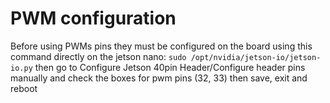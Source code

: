 # PWM configuration
Before using PWMs pins they must be configured on the board using this command directly on the jetson nano:
```sudo /opt/nvidia/jetson-io/jetson-io.py```
then go to Configure Jetson 40pin Header/Configure header pins manually and check the boxes for pwm pins (32, 33) then save, exit and reboot
